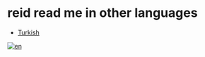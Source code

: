 # reid read me in other languages

* [Turkish](README.trrr.md)


[![en](https://img.shields.io/badge/lang-en-red.svg)](https://github.com/aytakg/reid/blob/main/README.trrr.md)


